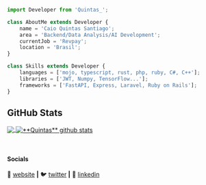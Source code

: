 ```js
import Developer from 'Quintas_';

class AboutMe extends Developer {
    name = 'Caio Quintas Santiago';
    area = 'Backend/Data Analysis/AI Development';
    currentJob = 'Revpay';
    location = 'Brasil';
}

class Skills extends Developer {
    languages = ['mojo, typescript, rust, php, ruby, C#, C++'];
    libraries = ['JWT, Numpy, TensorFlow...'];
    frameworks = ['FastAPI, Express, Laravel, Ruby on Rails'];
}
```

## **GitHub Stats**

<a href="https://github.com/Quinntas">
  <img align="center" src="https://github-readme-stats.vercel.app/api/top-langs/?username=Quinntas&theme=dracula&hide_langs_below=1&line_height=27" />
</a>

<a href="https://github.com/Quinntas">
 <img align="center" src="https://github-readme-stats.vercel.app/api?username=Quinntas&show_icons=true&theme=dracula&line_height=27" alt="**Quintas** github stats"/>
</a>

[website]: https://quintas-gui.vercel.app/

[twitter]: https://twitter.com/https_quintas

[linkedin]: https://www.linkedin.com/in/caio-quintas/
<br>

#### Socials

🏡 [website][website] **|**
🐦 [twitter][twitter] **|**
👔 [linkedin][linkedin]
